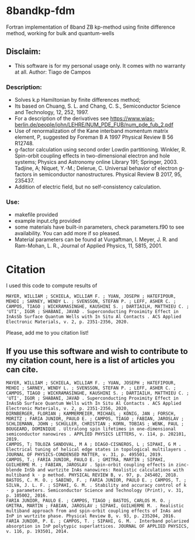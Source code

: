 # 8bandkp-fdm
Fortran implementation of 8band ZB kp-method using finite difference method, working for bulk and quantum-wells

## Disclaim:
 * This software is for my personal usage only. It comes with no warranty at all.
Author: Tiago de Campos

### Description:
 * Solves k.p Hamiltonian by finite differences method;
 * Its based on Chuang, S. L. and Chang, C. S., Semiconductor Science and Technology, 12, 252, 1997.
 * For a description of the derivatives see https://www.wias-berlin.de/people/john/LEHRE/NUM_PDE_FUB/num_pde_fub_2.pdf
 * Use of renormalization of the Kane interband momentum matrix element, P, suggested by Foreman B A 1997 Physical Review B 56 R12748.
 * g-factor calculation using second order Lowdin partitioning. Winkler, R. Spin-orbit coupling effects in two-dimensional electron and hole systems; Physics and Astronomy online Library 191; Springer, 2003. Tadjine, A; Niquet, Y.-M.; Delerue, C. Universal behavior of electron g-factors in semiconductor nanostructures. Physical Review B 2017, 95, 235437.
 * Addition of electric field, but no self-consistency calculation.

### Use:
 * makefile provided
 * example input.cfg provided
 * some materials have built-in parameters, check parameters.f90 to see availability. You can add more if so pleased.
 * Material parameters can be found at Vurgaftman, I. Meyer, J. R. and Ram-Mohan, L. R., Journal of Applied Physics, 11, 5815, 2001.


# Citation

 I used this code to compute results of

    MAYER, WILLIAM ; SCHIELA, WILLIAM F. ; YUAN, JOSEPH ; HATEFIPOUR, MEHDI ; SARNEY, WENDY L. ; SVENSSON, STEFAN P. ; LEFF, ASHER C. ; CAMPOS, TIAGO ; WICKRAMASINGHE, KAUSHINI S. ; DARTIAILH, MATTHIEU C. ; 'UTI', IGOR ; SHABANI, JAVAD . Superconducting Proximity Effect in InAsSb Surface Quantum Wells with In Situ Al Contacts . ACS Applied Electronic Materials, v. 2, p. 2351-2356, 2020.

Please, add me to you citation list!

## If you use this software and wish to contribute to my citation count, here is a list of articles you can cite.

    MAYER, WILLIAM ; SCHIELA, WILLIAM F. ; YUAN, JOSEPH ; HATEFIPOUR, MEHDI ; SARNEY, WENDY L. ; SVENSSON, STEFAN P. ; LEFF, ASHER C. ; CAMPOS, TIAGO ; WICKRAMASINGHE, KAUSHINI S. ; DARTIAILH, MATTHIEU C. ; 'UTI', IGOR ; SHABANI, JAVAD . Superconducting Proximity Effect in InAsSb Surface Quantum Wells with In Situ Al Contacts	. ACS Applied Electronic Materials, v. 2, p. 2351-2356, 2020.
    DIRNBERGER, FLORIAN ; KAMMERMEIER, MICHAEL ; KÖNIG, JAN ; FORSCH, MORITZ ; FARIA JUNIOR, PAULO E. ; CAMPOS, TIAGO ; FABIAN, JAROSLAV ; SCHLIEMANN, JOHN ; SCHÜLLER, CHRISTIAN ; KORN, TOBIAS ; WENK, PAUL ; BOUGEARD, DOMINIQUE . Ultralong spin lifetimes in one-dimensional semiconductor nanowires . APPLIED PHYSICS LETTERS, v. 114, p. 202101, 2019.
    CAMPOS, T; TOLOZA SANDOVAL, M A ; DIAGO-CISNEROS, L ; SIPAHI, G M . Electrical tuning of helical edge states in topological multilayers . JOURNAL OF PHYSICS-CONDENSED MATTER, v. 31, p. 495501, 2019.
    CAMPOS, T.; FARIA JUNIOR, PAULO E. ; GMITRA, MARTIN ; SIPAHI, GUILHERME M. ; FABIAN, JAROSLAV . Spin-orbit coupling effects in zinc-blende InSb and wurtzite InAs nanowires: Realistic calculations with multiband k · p method. PHYSICAL REVIEW B, v. 97, p. 245402, 2018.
    BASTOS, C. M. O. ; SABINO, F. ; FARIA JUNIOR, PAULO E. ; CAMPOS, T. ; SILVA, J. L. F. ; SIPAHI, G. M. . Stability and accuracy control of k · p parameters. Semiconductor Science and Technology (Print), v. 31, p. 105002, 2016.
    FARIA JUNIOR, PAULO E. ; CAMPOS, TIAGO ; BASTOS, CARLOS M. O. ; GMITRA, MARTIN ; FABIAN, JAROSLAV ; SIPAHI, GUILHERME M. . Realistic multiband approach from and spin-orbit coupling effects of InAs and InP in wurtzite phase. Physical Review B, v. 93, p. 235204, 2016.
    FARIA JUNIOR, P. E. ; CAMPOS, T. ; SIPAHI, G. M. . Interband polarized absorption in InP polytypic superlattices. JOURNAL OF APPLIED PHYSICS, v. 116, p. 193501, 2014.


